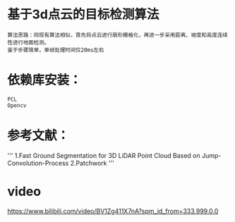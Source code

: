 # 基于3d点云的目标检测算法
```
算法思路：同现有算法相似，首先将点云进行扇形栅格化，再进一步采用距离、坡度和高度连续性进行地面检测。
鉴于步骤简单，单帧处理时间仅20ms左右
```
# 依赖库安装：
```
PCL
Opencv
```
# 参考文献：
'''
  1.Fast Ground Segmentation for 3D LiDAR Point Cloud Based on  Jump-Convolution-Process
  2.Patchwork
'''
# video
https://www.bilibili.com/video/BV1Zg411X7nA?spm_id_from=333.999.0.0
